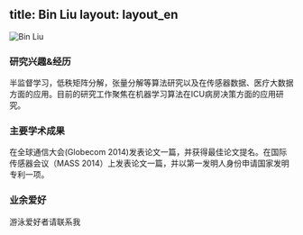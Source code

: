 title: Bin Liu
layout: layout_en
---
![Bin Liu](http://7xohr3.com1.z0.glb.clouddn.com/刘斌.jpg)

### 研究兴趣&经历
半监督学习，低秩矩阵分解，张量分解等算法研究以及在传感器数据、医疗大数据方面的应用。目前的研究工作聚焦在机器学习算法在ICU病房决策方面的应用研究。

### 主要学术成果
在全球通信大会(Globecom 2014)发表论文一篇，并获得最佳论文提名。在国际传感器会议（MASS 2014）上发表论文一篇，并以第一发明人身份申请国家发明专利一项。

### 业余爱好
游泳爱好者请联系我


